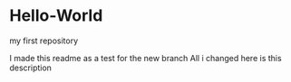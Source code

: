 # Hello-World
my first repository

I made this readme as a test for the new branch
All i changed here is this description
